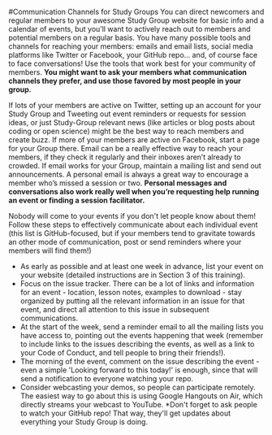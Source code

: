 #Communication Channels for Study Groups
You can direct newcomers and regular members to your awesome Study Group website for basic info and a calendar of events, but you’ll want to actively reach out to members and potential members on a regular basis.  You have many possible tools and channels for reaching your members: emails and email lists, social media platforms like Twitter or Facebook, your GitHub repo… and, of course face to face conversations! Use the tools that work best for your community of members. **You might want to ask your members what communication channels they prefer, and use those favored by most people in your group.**

If lots of your members are active on Twitter, setting up an account for your Study Group and Tweeting out event reminders or requests for session ideas, or just Study-Group relevant news (like articles or blog posts about coding or open science) might be the best way to reach members and create buzz. If more of your members are active on Facebook, start a page for your Group there. Email can be a really effective way to reach your members, if they check it regularly and their inboxes aren’t already to crowded. If email works for your Group, maintain a mailing list and send out announcements. A personal email is always a great way to encourage a member who’s missed a session or two. **Personal messages and conversations also work really well when you’re requesting help running an event or finding a session facilitator.**

Nobody will come to your events if you don't let people know about them! Follow these steps to effectively communicate about each individual event (this list is GitHub-focused, but if your members tend to gravitate towards an other mode of communication, post or send reminders where your members will find them!)

* As early as possible and at least one week in advance, list your event on your website (detailed instructions are in Section 3 of this training).
* Focus on the issue tracker. There can be a lot of links and information for an event - location, lesson notes, examples to download - stay organized by putting all the relevant information in an issue for that event, and direct all attention to this issue in subsequent communications.
* At the start of the week, send a reminder email to all the mailing lists you have access to, pointing out the events happening that week (remember to include links to the issues describing the events, as well as a link to your Code of Conduct, and tell people to bring their friends!).
* The morning of the event, comment on the issue describing the event - even a simple 'Looking forward to this today!' is enough, since that will send a notification to everyone watching your repo.
* Consider webcasting your demos, so people can participate remotely. The easiest way to go about this is using Google Hangouts on Air, which directly streams your webcast to YouTube.
*Don't forget to ask people to watch your GitHub repo! That way, they'll get updates about everything your Study Group is doing.
